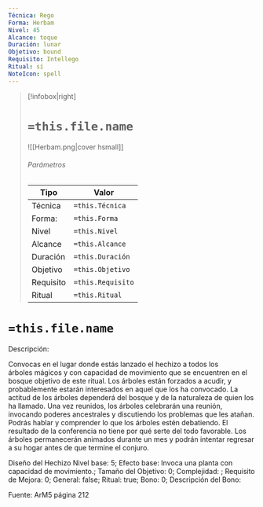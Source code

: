 ```yaml
---
Técnica: Rego
Forma: Herbam
Nivel: 45
Alcance: toque 
Duración: lunar  
Objetivo: bound
Requisito: Intellego
Ritual: sí
NoteIcon: spell
---
```


> [!infobox|right]
> # `=this.file.name`
> ![[Herbam.png|cover hsmall]]
> ###### Parámetros
> Tipo |  Valor |
> ---|---|
> Técnica  | `=this.Técnica`  |
> Forma: | `=this.Forma`  |
> Nivel | `=this.Nivel`  |
> Alcance | `=this.Alcance` |
> Duración | `=this.Duración` |
> Objetivo | `=this.Objetivo` |
> Requisito | `=this.Requisito` |
> Ritual | `=this.Ritual` |

# `=this.file.name`
Descripción: <p>Convocas en el lugar donde estás lanzado el hechizo a todos los árboles mágicos y con capacidad de movimiento que se encuentren en el bosque objetivo de este ritual. Los árboles están forzados a acudir, y probablemente estarán interesados en aquel que los ha convocado. La actitud de los árboles dependerá del bosque y de la naturaleza de quien los ha llamado. Una vez reunidos, los árboles celebrarán una reunión, invocando poderes ancestrales y discutiendo los problemas que les atañan. Podrás hablar y comprender lo que los árboles estén debatiendo. El resultado de la conferencia no tiene por qué serte del todo favorable. Los árboles permanecerán animados durante un mes y podrán intentar regresar a su hogar antes de que termine el conjuro.</p>

Diseño del Hechizo
Nivel base: 5; Efecto base: Invoca una planta con capacidad de movimiento.;  Tamaño del Objetivo: 0; Complejidad: ; Requisito de Mejora: 0; General: false; Ritual: true; Bono: 0; Descripción del Bono: 

Fuente: ArM5 página 212